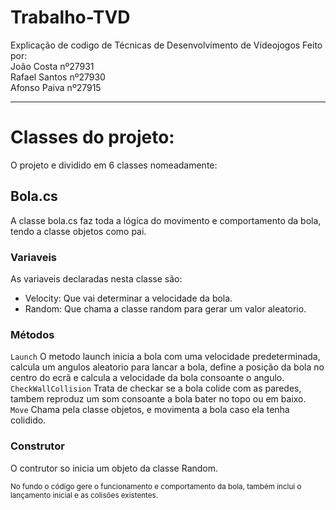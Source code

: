 # Trabalho-TVD
Explicação de codigo de Técnicas de Desenvolvimento de Vídeojogos
Feito por:   
João Costa nº27931  
Rafael Santos nº27930  
Afonso Paiva nº27915  
*** 
# Classes do projeto:

 O projeto e dividido em 6 classes nomeadamente:

## Bola.cs
 A classe bola.cs faz toda a lógica do movimento e comportamento da bola, tendo a classe objetos como pai.
### Variaveis

As variaveis declaradas nesta classe são:  
* Velocity: Que vai determinar a velocidade da bola.  
* Random: Que chama a classe random para gerar um valor aleatorio.  

### Métodos  

   `Launch`  O metodo launch inicia a bola com uma velocidade predeterminada, calcula um angulos aleatorio  para lancar a bola, define a posição da bola no centro do ecrã e calcula a velocidade da bola consoante o angulo.  
   `CheckWallCollision`  Trata de checkar se a bola colide com as paredes, tambem reproduz um som consoante a bola bater no topo ou em baixo.  
   `Move`  Chama pela classe objetos, e movimenta a bola caso ela tenha colidido.

### Construtor

O contrutor so inicia um objeto da classe Random.


<span style="font-size: smaller;">No fundo o código gere o funcionamento e comportamento da bola, também inclui o lançamento inicial e as colisões existentes.</span>





